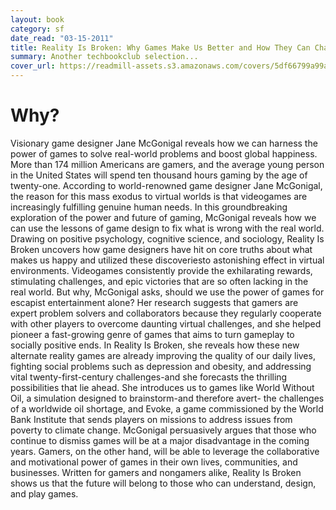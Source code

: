 ```yaml
---
layout: book
category: sf
date_read: "03-15-2011"
title: Reality Is Broken: Why Games Make Us Better and How They Can Change the World
summary: Another techbookclub selection...
cover_url: https://readmill-assets.s3.amazonaws.com/covers/5df66799a99ac3a57efb10564002e3ce-original.png?1332519058
---
```


# Why?

Visionary game designer Jane McGonigal reveals how we can harness the power of games to solve real-world problems and boost global happiness.   More than 174 million Americans are gamers, and the average young person in the United States will spend ten thousand hours gaming by the age of twenty-one. According to world-renowned game designer Jane McGonigal, the reason for this mass exodus to virtual worlds is that videogames are increasingly fulfilling genuine human needs. In this groundbreaking exploration of the power and future of gaming, McGonigal reveals how we can use the lessons of game design to fix what is wrong with the real world.  Drawing on positive psychology, cognitive science, and sociology, Reality Is Broken uncovers how game designers have hit on core truths about what makes us happy and utilized these discoveriesto astonishing effect in virtual environments. Videogames consistently provide the exhilarating rewards, stimulating challenges, and epic victories that are so often lacking in the real world. But why, McGonigal asks, should we use the power of games for escapist entertainment alone? Her research suggests that gamers are expert problem solvers and collaborators because they regularly cooperate with other players to overcome daunting virtual challenges, and she helped pioneer a fast-growing genre of games that aims to turn gameplay to socially positive ends.  In Reality Is Broken, she reveals how these new alternate reality games are already improving the quality of our daily lives, fighting social problems such as depression and obesity, and addressing vital twenty-first-century challenges-and she forecasts the thrilling possibilities that lie ahead. She introduces us to games like World Without Oil, a simulation designed to brainstorm-and therefore avert- the challenges of a worldwide oil shortage, and Evoke, a game commissioned by the World Bank Institute that sends players on missions to address issues from poverty to climate change.  McGonigal persuasively argues that those who continue to dismiss games will be at a major disadvantage in the coming years. Gamers, on the other hand, will be able to leverage the collaborative and motivational power of games in their own lives, communities, and businesses. Written for gamers and nongamers alike, Reality Is Broken shows us that the future will belong to those who can understand, design, and play games.